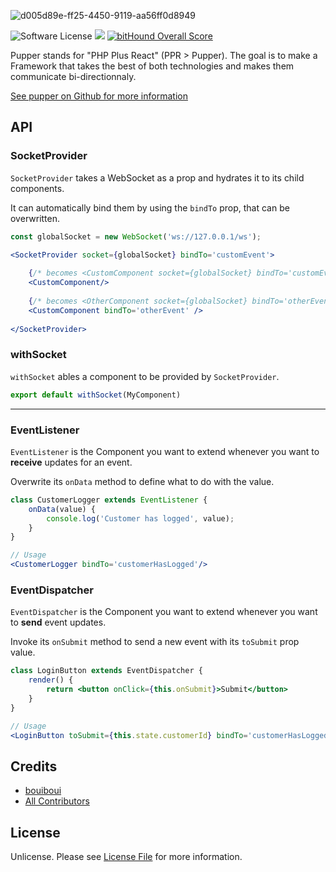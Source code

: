![d005d89e-ff25-4450-9119-aa56ff0d8949](https://user-images.githubusercontent.com/3274103/31629229-4859fe88-b2b3-11e7-85fb-66c35710f607.png)

![Software License][ico-license] ![](https://nodesecurity.io/orgs/pupper/projects/6ea466cc-ad8c-4032-8d7a-3105c1dc4832/badge) [![bitHound Overall Score](https://www.bithound.io/github/pupper/pupper-react/badges/score.svg)](https://www.bithound.io/github/pupper/pupper-react)

Pupper stands for "PHP Plus React" (PPR > Pupper). The goal is to make a Framework that takes the best of both technologies and makes them communicate bi-directionnaly.

[See pupper on Github for more information](https://github.com/bouiboui/pupper/tree/master/app)

## API
### SocketProvider

`SocketProvider` takes a WebSocket as a prop and hydrates it to its child components.

It can automatically bind them by using the `bindTo` prop, that can be overwritten.

```jsx
const globalSocket = new WebSocket('ws://127.0.0.1/ws');

<SocketProvider socket={globalSocket} bindTo='customEvent'>
    
    {/* becomes <CustomComponent socket={globalSocket} bindTo='customEvent'/> */}
    <CustomComponent/>
       
    {/* becomes <OtherComponent socket={globalSocket} bindTo='otherEvent'/> */}
    <CustomComponent bindTo='otherEvent' />
    
</SocketProvider>
```

### withSocket

`withSocket` ables a component to be provided by `SocketProvider`.
```jsx
export default withSocket(MyComponent)
```
---

### EventListener

`EventListener` is the Component you want to extend whenever you want to **receive** updates for an event. 

Overwrite its `onData` method to define what to do with the value.

```jsx
class CustomerLogger extends EventListener {
    onData(value) {
        console.log('Customer has logged', value);
    }
}

// Usage
<CustomerLogger bindTo='customerHasLogged'/>
```

### EventDispatcher

`EventDispatcher` is the Component you want to extend whenever you want to **send** event updates. 

Invoke its `onSubmit` method to send a new event with its `toSubmit` prop value.

```jsx
class LoginButton extends EventDispatcher {
    render() {
        return <button onClick={this.onSubmit}>Submit</button>
    }
}

// Usage
<LoginButton toSubmit={this.state.customerId} bindTo='customerHasLogged'/>
```

## Credits

- [bouiboui][link-author]
- [All Contributors][link-contributors]

## License

Unlicense. Please see [License File](LICENSE.md) for more information.

[ico-license]: https://img.shields.io/badge/license-Unlicense-brightgreen.svg?style=flat-square

[link-author]: https://github.com/bouiboui
[link-contributors]: ../../contributors
